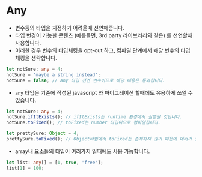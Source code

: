 # Any

* 변수등의 타입을 지정하기 어려울때 선언해줍니다.
* 타입 변경이 가능한 콘텐츠 \(예를들면, 3rd party 라이브러리와 같은\) 를 선언할때 사용합니다.
* 이러한 경우 변수의 타입체킹을 opt-out 하고, 컴파일 단계에서 해당 변수의 타입 체킹을 생략합니다.

```typescript
let notSure: any = 4;
notSure = 'maybe a string instead';
notSure = false; // any 타입 선언 변수이므로 해당 내용은 통과됩니다.
```

* `any` 타입은 기존에 작성된 javascript 와 마이그레이션 할때에도 유용하게 쓰일 수 있습니다.

```typescript
let notSure: any = 4;
notSure.ifItExists(); // ifItExists는 runtime 환경에서 실행될 것입니다.
notSure.toFixed(); // toFixed는 number 타입이므로 컴파일됩니다.

let prettySure: Object = 4;
prettySure.toFixed(); // Object타입에서 toFixed는 존재하지 않기 때문에 에러가 발생합니다.
```

* array내 요소들의 타입이 여러가지 일때에도 사용 가능합니다.

```typescript
let list: any[] = [1, true, 'free'];
list[1] = 100;
```
